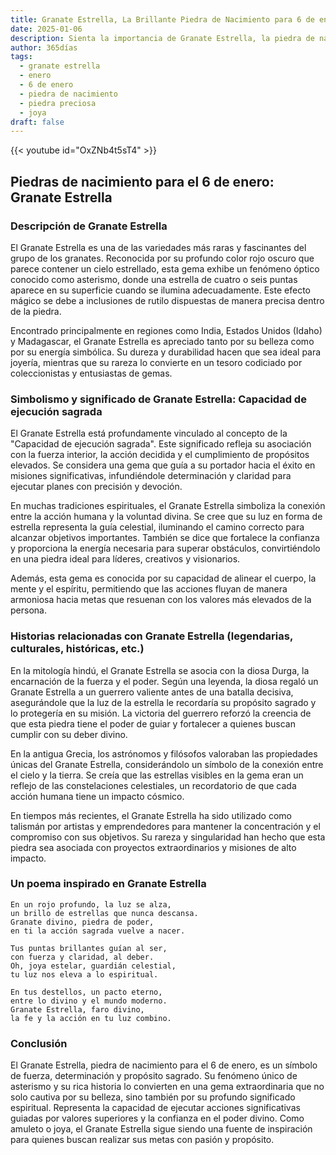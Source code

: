 ```yaml
---
title: Granate Estrella, La Brillante Piedra de Nacimiento para 6 de enero
date: 2025-01-06
description: Sienta la importancia de Granate Estrella, la piedra de nacimiento de 6 de enero que simboliza Capacidad de ejecución sagrada. Deje que su belleza y significado iluminen su día.
author: 365días
tags:
  - granate estrella
  - enero
  - 6 de enero
  - piedra de nacimiento
  - piedra preciosa
  - joya
draft: false
---
```


{{< youtube id="OxZNb4t5sT4" >}}

## Piedras de nacimiento para el 6 de enero: Granate Estrella

### Descripción de Granate Estrella

El Granate Estrella es una de las variedades más raras y fascinantes del grupo de los granates. Reconocida por su profundo color rojo oscuro que parece contener un cielo estrellado, esta gema exhibe un fenómeno óptico conocido como asterismo, donde una estrella de cuatro o seis puntas aparece en su superficie cuando se ilumina adecuadamente. Este efecto mágico se debe a inclusiones de rutilo dispuestas de manera precisa dentro de la piedra.

Encontrado principalmente en regiones como India, Estados Unidos (Idaho) y Madagascar, el Granate Estrella es apreciado tanto por su belleza como por su energía simbólica. Su dureza y durabilidad hacen que sea ideal para joyería, mientras que su rareza lo convierte en un tesoro codiciado por coleccionistas y entusiastas de gemas.

### Simbolismo y significado de Granate Estrella: Capacidad de ejecución sagrada

El Granate Estrella está profundamente vinculado al concepto de la "Capacidad de ejecución sagrada". Este significado refleja su asociación con la fuerza interior, la acción decidida y el cumplimiento de propósitos elevados. Se considera una gema que guía a su portador hacia el éxito en misiones significativas, infundiéndole determinación y claridad para ejecutar planes con precisión y devoción.

En muchas tradiciones espirituales, el Granate Estrella simboliza la conexión entre la acción humana y la voluntad divina. Se cree que su luz en forma de estrella representa la guía celestial, iluminando el camino correcto para alcanzar objetivos importantes. También se dice que fortalece la confianza y proporciona la energía necesaria para superar obstáculos, convirtiéndolo en una piedra ideal para líderes, creativos y visionarios.

Además, esta gema es conocida por su capacidad de alinear el cuerpo, la mente y el espíritu, permitiendo que las acciones fluyan de manera armoniosa hacia metas que resuenan con los valores más elevados de la persona.

### Historias relacionadas con Granate Estrella (legendarias, culturales, históricas, etc.)

En la mitología hindú, el Granate Estrella se asocia con la diosa Durga, la encarnación de la fuerza y el poder. Según una leyenda, la diosa regaló un Granate Estrella a un guerrero valiente antes de una batalla decisiva, asegurándole que la luz de la estrella le recordaría su propósito sagrado y lo protegería en su misión. La victoria del guerrero reforzó la creencia de que esta piedra tiene el poder de guiar y fortalecer a quienes buscan cumplir con su deber divino.

En la antigua Grecia, los astrónomos y filósofos valoraban las propiedades únicas del Granate Estrella, considerándolo un símbolo de la conexión entre el cielo y la tierra. Se creía que las estrellas visibles en la gema eran un reflejo de las constelaciones celestiales, un recordatorio de que cada acción humana tiene un impacto cósmico.

En tiempos más recientes, el Granate Estrella ha sido utilizado como talismán por artistas y emprendedores para mantener la concentración y el compromiso con sus objetivos. Su rareza y singularidad han hecho que esta piedra sea asociada con proyectos extraordinarios y misiones de alto impacto.

### Un poema inspirado en Granate Estrella

```
En un rojo profundo, la luz se alza,  
un brillo de estrellas que nunca descansa.  
Granate divino, piedra de poder,  
en ti la acción sagrada vuelve a nacer.  

Tus puntas brillantes guían al ser,  
con fuerza y claridad, al deber.  
Oh, joya estelar, guardián celestial,  
tu luz nos eleva a lo espiritual.  

En tus destellos, un pacto eterno,  
entre lo divino y el mundo moderno.  
Granate Estrella, faro divino,  
la fe y la acción en tu luz combino.
```

### Conclusión

El Granate Estrella, piedra de nacimiento para el 6 de enero, es un símbolo de fuerza, determinación y propósito sagrado. Su fenómeno único de asterismo y su rica historia lo convierten en una gema extraordinaria que no solo cautiva por su belleza, sino también por su profundo significado espiritual. Representa la capacidad de ejecutar acciones significativas guiadas por valores superiores y la confianza en el poder divino. Como amuleto o joya, el Granate Estrella sigue siendo una fuente de inspiración para quienes buscan realizar sus metas con pasión y propósito.